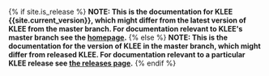 {% if site.is_release %}
**NOTE: This is the documentation for KLEE {{site.current_version}}, which
might differ from the latest version of KLEE from the master branch. For documentation relevant to KLEE's master branch see the [homepage]({{site.url}}/).**
{% else %}
**NOTE: This is the documentation for the version of KLEE in the master branch, which might differ from released KLEE. For documentation relevant to a particular KLEE release see
[the releases page]({{site.baseurl}}/releases).**
{% endif %}

